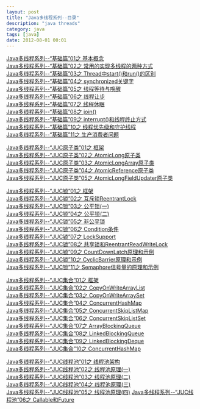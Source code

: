 ```yaml
---
layout: post
title: "Java多线程系列--目录"
description: "java threads"
category: java
tags: [java]
date: 2012-08-01 00:01
---
```


[Java多线程系列--“基础篇”01之 基本概念][link_java_threads_basic01]  
[Java多线程系列--“基础篇”02之 常用的实现多线程的两种方式][link_java_threads_basic02]  
[Java多线程系列--“基础篇”03之 Thread中start()和run()的区别][link_java_threads_basic03]  
[Java多线程系列--“基础篇”04之 synchronized关键字][link_java_threads_basic04]  
[Java多线程系列--“基础篇”05之 线程等待与唤醒][link_java_threads_basic05]  
[Java多线程系列--“基础篇”06之 线程让步][link_java_threads_basic06]  
[Java多线程系列--“基础篇”07之 线程休眠][link_java_threads_basic07]  
[Java多线程系列--“基础篇”08之 join()][link_java_threads_basic08]  
[Java多线程系列--“基础篇”09之 interrupt()和线程终止方式][link_java_threads_basic09]  
[Java多线程系列--“基础篇”10之 线程优先级和守护线程][link_java_threads_basic10]  
[Java多线程系列--“基础篇”11之 生产消费者问题][link_java_threads_basic11]

[Java多线程系列--“JUC原子类”01之 框架][link_java_juc_atomic01]  
[Java多线程系列--“JUC原子类”02之 AtomicLong原子类][link_java_juc_atomic02]  
[Java多线程系列--“JUC原子类”03之 AtomicLongArray原子类][link_java_juc_atomic03]  
[Java多线程系列--“JUC原子类”04之 AtomicReference原子类][link_java_juc_atomic04]  
[Java多线程系列--“JUC原子类”05之 AtomicLongFieldUpdater原子类][link_java_juc_atomic05]

[Java多线程系列--“JUC锁”01之 框架][link_java_juc_lock01]  
[Java多线程系列--“JUC锁”02之 互斥锁ReentrantLock][link_java_juc_lock02]  
[Java多线程系列--“JUC锁”03之 公平锁(一)][link_java_juc_lock03]  
[Java多线程系列--“JUC锁”04之 公平锁(二)][link_java_juc_lock04]  
[Java多线程系列--“JUC锁”05之 非公平锁][link_java_juc_lock05]  
[Java多线程系列--“JUC锁”06之 Condition条件][link_java_juc_lock06]  
[Java多线程系列--“JUC锁”07之 LockSupport][link_java_juc_lock07]  
[Java多线程系列--“JUC锁”08之 共享锁和ReentrantReadWriteLock][link_java_juc_lock08]  
[Java多线程系列--“JUC锁”09之 CountDownLatch原理和示例][link_java_juc_lock09]  
[Java多线程系列--“JUC锁”10之 CyclicBarrier原理和示例][link_java_juc_lock10]  
[Java多线程系列--“JUC锁”11之 Semaphore信号量的原理和示例][link_java_juc_lock11]

[Java多线程系列--“JUC集合”01之 框架][link_java_juc_col01]  
[Java多线程系列--“JUC集合”02之 CopyOnWriteArrayList][link_java_juc_col02]  
[Java多线程系列--“JUC集合”03之 CopyOnWriteArraySet][link_java_juc_col03]  
[Java多线程系列--“JUC集合”04之 ConcurrentHashMap][link_java_juc_col04]  
[Java多线程系列--“JUC集合”05之 ConcurrentSkipListMap][link_java_juc_col05]  
[Java多线程系列--“JUC集合”06之 ConcurrentSkipListSet][link_java_juc_col06]  
[Java多线程系列--“JUC集合”07之 ArrayBlockingQueue][link_java_juc_col07]  
[Java多线程系列--“JUC集合”08之 LinkedBlockingQueue][link_java_juc_col08]  
[Java多线程系列--“JUC集合”09之 LinkedBlockingDeque][link_java_juc_col09]  
[Java多线程系列--“JUC集合”10之 ConcurrentHashMap][link_java_juc_col10]

[Java多线程系列--“JUC线程池”01之 线程池架构][link_java_juc_executor01]  
[Java多线程系列--“JUC线程池”02之 线程池原理(一)][link_java_juc_executor02]  
[Java多线程系列--“JUC线程池”03之 线程池原理(二)][link_java_juc_executor03]  
[Java多线程系列--“JUC线程池”04之 线程池原理(三)][link_java_juc_executor04]  
[Java多线程系列--“JUC线程池”05之 线程池原理(四)][link_java_juc_executor05]
[Java多线程系列--“JUC线程池”06之 Callable和Future][link_java_juc_executor06]




[link_java_threads_basic01]: /2012/08/01/threads-basic
[link_java_threads_basic02]: /2012/08/02/threads-basic
[link_java_threads_basic03]: /2012/08/03/threads-basic
[link_java_threads_basic04]: /2012/08/04/threads-basic
[link_java_threads_basic05]: /2012/08/05/threads-basic
[link_java_threads_basic06]: /2012/08/06/threads-basic
[link_java_threads_basic07]: /2012/08/07/threads-basic
[link_java_threads_basic08]: /2012/08/08/threads-basic
[link_java_threads_basic09]: /2012/08/09/threads-basic
[link_java_threads_basic10]: /2012/08/10/threads-basic
[link_java_threads_basic11]: /2012/08/11/threads-basic
[link_java_juc_atomic01]: /2012/08/12/juc-atomic01
[link_java_juc_atomic02]: /2012/08/12/juc-atomic02
[link_java_juc_atomic03]: /2012/08/12/juc-atomic03
[link_java_juc_atomic04]: /2012/08/12/juc-atomic04
[link_java_juc_atomic05]: /2012/08/12/juc-atomic05
[link_java_juc_lock01]: /2012/08/13/juc-lock01
[link_java_juc_lock02]: /2012/08/13/juc-lock02
[link_java_juc_lock03]: /2012/08/13/juc-lock03
[link_java_juc_lock04]: /2012/08/13/juc-lock04
[link_java_juc_lock05]: /2012/08/13/juc-lock05
[link_java_juc_lock06]: /2012/08/13/juc-lock06
[link_java_juc_lock07]: /2012/08/13/juc-lock07
[link_java_juc_lock08]: /2012/08/13/juc-lock08
[link_java_juc_lock09]: /2012/08/13/juc-lock09
[link_java_juc_lock10]: /2012/08/13/juc-lock10
[link_java_juc_lock11]: /2012/08/13/juc-lock11
[link_java_juc_col01]: /2012/08/14/juc-col01
[link_java_juc_col02]: /2012/08/14/juc-col02
[link_java_juc_col03]: /2012/08/14/juc-col03
[link_java_juc_col04]: /2012/08/14/juc-col04
[link_java_juc_col05]: /2012/08/14/juc-col05
[link_java_juc_col06]: /2012/08/14/juc-col06
[link_java_juc_col07]: /2012/08/14/juc-col07
[link_java_juc_col08]: /2012/08/14/juc-col08
[link_java_juc_col09]: /2012/08/14/juc-col09
[link_java_juc_col10]: /2012/08/14/juc-col10
[link_java_juc_executor01]: /2012/08/15/juc-executor01
[link_java_juc_executor02]: /2012/08/15/juc-executor02
[link_java_juc_executor03]: /2012/08/15/juc-executor03
[link_java_juc_executor04]: /2012/08/15/juc-executor04
[link_java_juc_executor05]: /2012/08/15/juc-executor05
[link_java_juc_executor06]: /2012/08/15/juc-executor06

